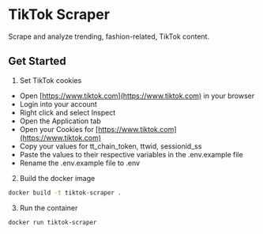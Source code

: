 # TikTok Scraper

Scrape and analyze trending, fashion-related, TikTok content.

## Get Started

1. Set TikTok cookies

- Open [https://www.tiktok.com](https://www.tiktok.com) in your browser
- Login into your account
- Right click and select Inspect
- Open the Application tab
- Open your Cookies for [https://www.tiktok.com](https://www.tiktok.com)
- Copy your values for tt_chain_token, ttwid, sessionid_ss
- Paste the values to their respective variables in the .env.example file
- Rename the .env.example file to .env

2. Build the docker image

```bash
docker build -t tiktok-scraper .
```

3. Run the container

```bash
docker run tiktok-scraper
```
